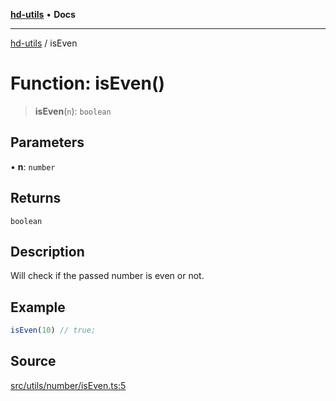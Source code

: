 [**hd-utils**](../README.md) • **Docs**

***

[hd-utils](../globals.md) / isEven

# Function: isEven()

> **isEven**(`n`): `boolean`

## Parameters

• **n**: `number`

## Returns

`boolean`

## Description

Will check if the passed number is even or not.

## Example

```ts
isEven(10) // true;
```

## Source

[src/utils/number/isEven.ts:5](https://github.com/AhmadHddad/h-utils/blob/8e9e542f98b1a43a336ce585dc8666b21b0e894d/src/utils/number/isEven.ts#L5)
